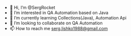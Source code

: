 - 👋 Hi, I’m @SergRocket
- 👀 I’m interested in QA Automation based on Java
- 🌱 I’m currently learning Collections(Java), Automation Api
- 💞️ I’m looking to collaborate on QA Automation
- 📫 How to reach me serg.lishko1988@gmail.com

<!---
SergRocket/SergRocket is a ✨ special ✨ repository because its `README.md` (this file) appears on your GitHub profile.
You can click the Preview link to take a look at your changes.
--->
